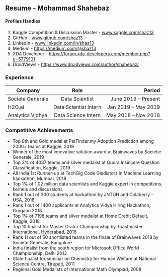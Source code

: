 ## Resume - Mohammad Shahebaz

#### Profiles Handles

1. Kaggle Competition & Discussion Master - www.kaggle.com/shaz13
2. GitHub - www.github.com/shaz13
3. LinkedIn - www.linkedin.com/in/shaz13
4. Medium - https://medium.com/@shaz13
5. XDA Developer - https://forum.xda-developers.com/member.php?u=5779101
6. DroidViews - https://www.droidviews.com/author/shahebaz/

### Experience 

| Company   |      Role      |  Period |
|----------|:-------------:|------:|
|  Societe Generale   |  Data Scientist   | June 2019 – Present |
|  H2O.ai   |  Data Scientist Intern   | Jan 2019 – May 2019 |
| Analytics Vidhya |    Data Science Intern   |   May 2018 – Nov 2018 |    


### Competitive Achievements
- Top 8th and Gold medal at PetFinder.my Adoption Prediction among 2000+ teams at Kaggle, 2019
- Winner of the most innovative solution award at Brainwaves by Societie Generale, 2019
- Top 3% of 4037 teams and silver medalist at Quora Insincere Question Classification, Kaggle, 2019
- All India 1st Runner-up at TechGig Code Gladiators in Machine Learning hackathon, Mumbai, 2018
- Top 1% of 1.02 million data scientists and Kaggle expert in competitions, kernels and discussions
- Rank 1 out of 300 students at hackathon by JNTUH and Colaberry - USA, 2018
- Rank 1 out of 1400  applicants at Analytics Vidya Hiring Hackathon, Gurgaon 2018
- Top 1% of 7198 teams and silver medalist at Home Credit Default, Kaggle, 2018
- Top 10 finalist for Master Orator Championship by Toastmaster International, Hyderabad, 2016
- Rank 11 out of 50 shortlisted teams in the finale of Brainwaves 2018 by Societe Generale, Bangalore
- India finalist from the south region for Microsoft Office World Championship, Delhi 2013
- State finalist for seminar on Chemistry for Human Welfare at National Science Centre, Tirupati, 2011
- Regional Gold Medalists of International Math Olympiad, 2008

